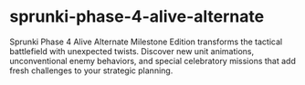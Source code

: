 # sprunki-phase-4-alive-alternate
Sprunki Phase 4 Alive Alternate Milestone Edition transforms the tactical battlefield with unexpected twists. Discover new unit animations, unconventional enemy behaviors, and special celebratory missions that add fresh challenges to your strategic planning.
